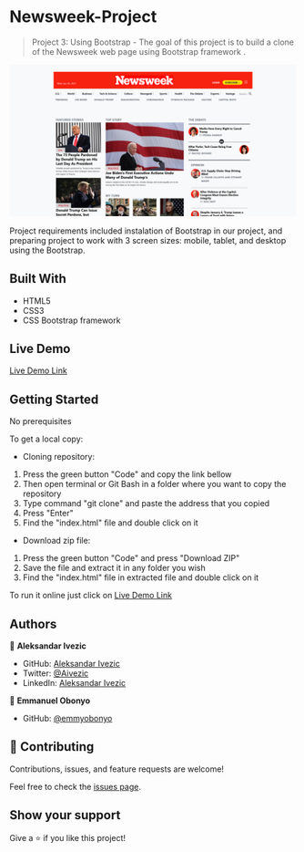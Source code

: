 

# Newsweek-Project

> Project 3: Using Bootstrap -
The goal of this project is to build a clone of the Newsweek web page using Bootstrap framework .

![screenshot](./Screenshot-Newsweek-project.png)

Project requirements included instalation of Bootstrap in our project, and preparing project to work with 3 screen sizes: mobile, tablet, and desktop using the Bootstrap.

## Built With

- HTML5
- CSS3
- CSS Bootstrap framework

## Live Demo

[Live Demo Link](https://shinobiwarior.github.io/Newsweek-Project/)

## Getting Started

No prerequisites

To get  a local copy:
 
- Cloning repository:
 1. Press the green button "Code" and copy the link bellow
 2. Then open terminal or Git Bash in a folder where you want to copy the repository
 3. Type command "git clone" and paste the address that you copied
 4. Press "Enter"
 5. Find the "index.html" file and double click on it
- Download zip file:
 1. Press the green button "Code" and press "Download ZIP"
 2. Save the file and extract it in any folder you wish
 3. Find the "index.html" file in extracted file and double click on it
  
To run it online just click on [Live Demo Link](https://shinobiwarior.github.io/Cake-Factory/)

## Authors

👤 **Aleksandar Ivezic**

- GitHub: [Aleksandar Ivezic](https://github.com/ShinobiWarior)
- Twitter: [@Aivezic](https://twitter.com/Aivezic)
- LinkedIn: [Aleksandar Ivezic](https://www.linkedin.com/in/aleksandar-ivezi%C4%87-1a6b0391/)

👤 **Emmanuel Obonyo**

- GitHub: [@emmyobonyo](https://github.com/emmyobonyo)

## 🤝 Contributing

Contributions, issues, and feature requests are welcome!

Feel free to check the [issues page](https://github.com/ShinobiWarior/Newsweek-Project/issues).

## Show your support

Give a ⭐️ if you like this project!
